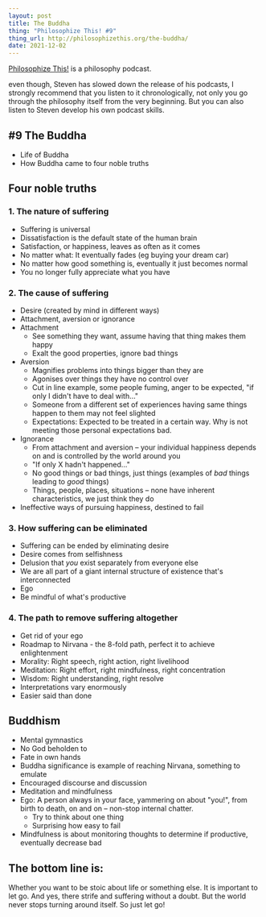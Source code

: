 ```yaml
---
layout: post
title: The Buddha
thing: "Philosophize This! #9"
thing_url: http://philosophizethis.org/the-buddha/
date: 2021-12-02
---
```


[Philosophize This!](http://philosophizethis.org/) is a philosophy podcast.

even though, Steven has slowed down the release of his podcasts, I strongly recommend that you listen to it chronologically, not only you go through the philosophy itself from the very beginning. But you can also listen to Steven develop his own podcast skills.

## #9 The Buddha

- Life of Buddha
- How Buddha came to four noble truths

## Four noble truths

### 1. The nature of suffering

- Suffering is universal
- Dissatisfaction is the default state of the human brain
- Satisfaction, or happiness, leaves as often as it comes
- No matter what: It eventually fades (eg buying your dream car)
- No matter how good something is, eventually it just becomes normal
- You no longer fully appreciate what you have

### 2. The cause of suffering

- Desire (created by mind in different ways)
- Attachment, aversion or ignorance
- Attachment
  - See something they want, assume having that thing makes them happy
  - Exalt the good properties, ignore bad things
- Aversion
  - Magnifies problems into things bigger than they are
  - Agonises over things they have no control over
  - Cut in line example, some people fuming, anger to be expected, "if only I didn't have to deal with…"
  - Someone from a different set of experiences having same things happen to them may not feel slighted
  - Expectations: Expected to be treated in a certain way. Why is not meeting those personal expectations bad.
- Ignorance
  - From attachment and aversion – your individual happiness depends on and is controlled by the world around you
  - "If only X hadn't happened…"
  - No good things or bad things, just things (examples of _bad_ things leading to _good_ things)
  - Things, people, places, situations – none have inherent characteristics, we just think they do
- Ineffective ways of pursuing happiness, destined to fail

### 3. How suffering can be eliminated

- Suffering can be ended by eliminating desire
- Desire comes from selfishness
- Delusion that _you_ exist separately from everyone else
- We are all part of a giant internal structure of existence that's interconnected
- Ego
- Be mindful of what's productive

### 4. The path to remove suffering altogether

- Get rid of your ego
- Roadmap to Nirvana - the 8-fold path, perfect it to achieve enlightenment
- Morality: Right speech, right action, right livelihood
- Meditation: Right effort, right mindfulness, right concentration
- Wisdom: Right understanding, right resolve
- Interpretations vary enormously
- Easier said than done

## Buddhism

- Mental gymnastics
- No God beholden to
- Fate in own hands
- Buddha significance is example of reaching Nirvana, something to emulate
- Encouraged discourse and discussion
- Meditation and mindfulness
- Ego: A person always in your face, yammering on about "you!", from birth to death, on and on – non-stop internal chatter.
  - Try to think about one thing
  - Surprising how easy to fail
- Mindfulness is about monitoring thoughts to determine if productive, eventually decrease bad

## The bottom line is:

Whether you want to be stoic about life or something else. It is important to let go. And yes, there strife and suffering without a doubt. But the world never stops turning around itself. So just let go!
